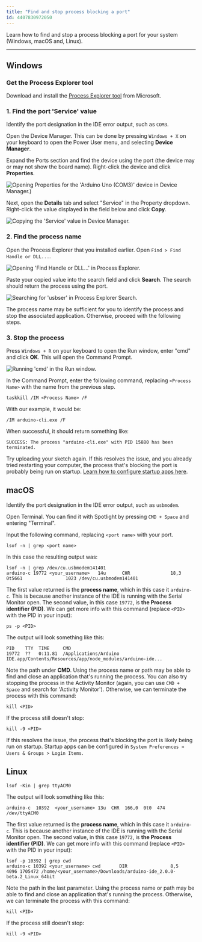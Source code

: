 ```yaml
---
title: "Find and stop process blocking a port"
id: 4407830972050
---
```


Learn how to find and stop a process blocking a port for your system (Windows, macOS and, Linux).

---

## Windows

### Get the Process Explorer tool

Download and install the [Process Explorer tool](https://docs.microsoft.com/sysinternals/downloads/process-explorer) from Microsoft.

### 1. Find the port 'Service' value

Identify the port designation in the IDE error output, such as `COM3`.

Open the Device Manager. This can be done by pressing `Windows + X` on your keyboard to open the Power User menu, and selecting **Device Manager**.

Expand the Ports section and find the device using the port (the device may or may not show the board name). Right-click the device and click **Properties**.

![Opening Properties for the 'Arduino Uno (COM3)' device in Device Manager.)](img/windows-ports-device-manager-properties.png)

Next, open the **Details** tab and select "Service" in the Property dropdown. Right-click the value displayed in the field below and click **Copy**.

![Copying the 'Service' value in Device Manager.](img/windows-ports-device-manager-properties-details-service-copy.png)

### 2. Find the process name

Open the Process Explorer that you installed earlier. Open `Find > Find Handle or DLL...`.

![Opening 'Find Handle or DLL...' in Process Explorer.](img/windows-ports-process-explorer-find.png)

Paste your copied value into the search field and click **Search**. The search should return the process using the port.

![Searching for 'usbser' in Process Explorer Search.](img/windows-ports-process-explorer-find-result.png)

The process name may be sufficient for you to identify the process and stop the associated application. Otherwise, proceed with the following steps.

### 3. Stop the process

Press `Windows + R` on your keyboard to open the Run window, enter "cmd" and click **OK**. This will open the Command Prompt.

![Running 'cmd' in the Run window.](img/windows-ports-open-cmd.png)

In the Command Prompt, enter the following command, replacing `<Process Name>` with the name from the previous step.

```
taskkill /IM <Process Name> /F
```

With our example, it would be:

```
/IM arduino-cli.exe /F
```

When successful, it should return something like:

```
SUCCESS: The process "arduino-cli.exe" with PID 15880 has been terminated.
```

Try uploading your sketch again. If this resolves the issue, and you already tried restarting your computer, the process that's blocking the port is probably being run on startup. [Learn how to configure startup apps here](https://support.microsoft.com/help/4026268).

## macOS

Identify the port designation in the IDE error output, such as `usbmodem`.

Open Terminal. You can find it with Spotlight by pressing `CMD + Space` and entering "Terminal".

Input the following command, replacing `<port name>` with your port.

```
lsof -n | grep <port name>
```

In this case the resulting output was:

```
lsof -n | grep /dev/cu.usbmodem141401
arduino-c 19772 <your_username>   14u      CHR               18,3      0t5661                1023 /dev/cu.usbmodem141401
```

The first value returned is the **process name**, which in this case it `arduino-c`. This is because another instance of the IDE is running with the Serial Monitor open. The second value, in this case `19772`, is **the Process identifier (PID)**. We can get more info with this command (replace `<PID>` with the PID in your input):

```
ps -p <PID>
```

The output will look something like this:

```
PID    TTY  TIME     CMD
19772  ??   0:11.81  /Applications/Arduino IDE.app/Contents/Resources/app/node_modules/arduino-ide...
```

Note the path under **CMD**. Using the process name or path may be able to find and close an application that's running the process. You can also try stopping the process in the Activity Monitor (again, you can use `CMD + Space` and search for 'Activity Monitor'). Otherwise, we can terminate the process with this command:

```
kill <PID>
```

If the process still doesn't stop:

```
kill -9 <PID>
```

If this resolves the issue, the process that's blocking the port is likely being run on startup. Startup apps can be configured in `System Preferences > Users & Groups > Login Items`.

## Linux

```
lsof -Kin | grep ttyACM0
```

The output will look something like this:

```
arduino-c  10392  <your_username> 13u  CHR  166,0  0t0  474  /dev/ttyACM0
```

The first value returned is the **process name**, which in this case it `arduino-c`. This is because another instance of the IDE is running with the Serial Monitor open. The second value, in this case `19772`, is **the Process identifier (PID)**. We can get more info with this command (replace `<PID>` with the PID in your input):

```
lsof -p 10392 | grep cwd
arduino-c 10392 <your_username> cwd       DIR                8,5     4096 1705472 /home/<your_username>/Downloads/arduino-ide_2.0.0-beta.2_Linux_64bit
```

Note the path in the last parameter. Using the process name or path may be able to find and close an application that's running the process. Otherwise, we can terminate the process with this command:

```
kill <PID>
```

If the process still doesn't stop:

```
kill -9 <PID>
```
